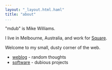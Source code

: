 ```yaml
---
layout: "_layout.html.haml"
title: "about"
...
```


"mdub" is Mike Williams.

I live in Melbourne, Australia, and work for [Square](https://squareup.com/).

Welcome to my small, dusty corner of the web.

* [weblog](weblog/) - random thoughts
* [software](software/) - dubious projects
